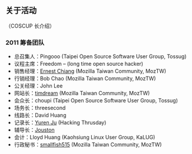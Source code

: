 ## 关于活动

（COSCUP 长介绍）

### 2011 筹备团队

* 总召集人：Pingooo (Taipei Open Source Software User Group, Tossug)
* 议程主席：Freedom – (long time open source hacker)
* 销售经理：[Ernest Chiang](http://blog.ernestchiang.com/) (Mozilla Taiwan Community, MozTW)
* 行销经理：Bob Chao (Mozilla Taiwan Community, MozTW)
* 公关经理：John Lee
* 网站长：[timdream](http://timc.idv.tw/) (Mozilla Taiwan Community, MozTW)
* 会众长：choupi (Taipei Open Source Software User Group, Tossug)
* 场务长：threesecond
* 线路长：David Huang
* 记录长：[Yuren Ju](http://yurinfore.blogspot.com/) (Hacking Thrusday)
* 辅导长：[Jouston](http://jouston.net/)
* 会计：Lloyd Huang (Kaohsiung Linux User Group, KaLUG)
* 行政秘书：[smallfish515](https://www.facebook.com/smallfish515) (Mozilla Taiwan Community, MozTW)